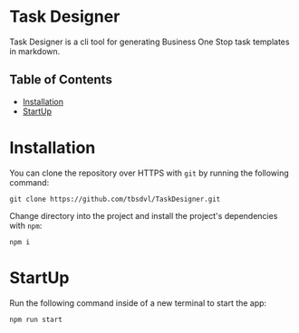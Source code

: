 # Task Designer
Task Designer is a cli tool for generating Business One Stop task templates in markdown.

## Table of Contents
- [Installation](#installation)
- [StartUp](#startUp)

# Installation
You can clone the repository over HTTPS with `git` by running the following command:
```
git clone https://github.com/tbsdvl/TaskDesigner.git
```

Change directory into the project and install the project's dependencies with `npm`:
```
npm i
```

# StartUp
Run the following command inside of a new terminal to start the app:
```
npm run start
```
